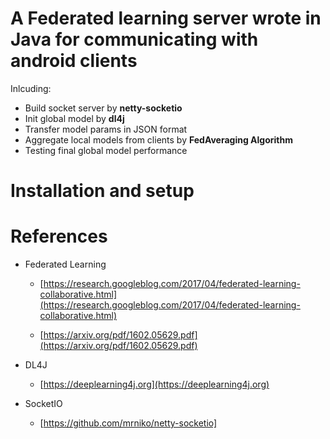 # A Federated learning server wrote in Java for communicating with android clients
Inlcuding:
- Build socket server by **netty-socketio**
- Init global model by **dl4j**
- Transfer model params in JSON format
- Aggregate local models from clients by **FedAveraging Algorithm**
- Testing final global model performance


# Installation and setup

# References

* Federated Learning

    * [https://research.googleblog.com/2017/04/federated-learning-collaborative.html](https://research.googleblog.com/2017/04/federated-learning-collaborative.html)

    * [https://arxiv.org/pdf/1602.05629.pdf](https://arxiv.org/pdf/1602.05629.pdf)

* DL4J

    * [https://deeplearning4j.org](https://deeplearning4j.org)

* SocketIO
    * [https://github.com/mrniko/netty-socketio]

